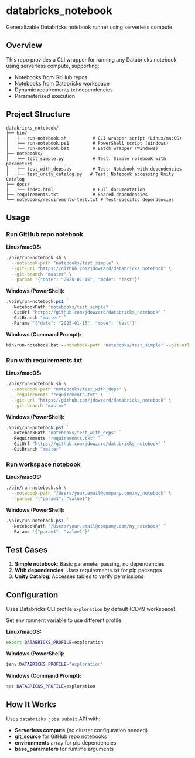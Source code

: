 # databricks_notebook

Generalizable Databricks notebook runner using serverless compute.

## Overview

This repo provides a CLI wrapper for running any Databricks notebook using serverless compute, supporting:
- Notebooks from GitHub repos
- Notebooks from Databricks workspace
- Dynamic requirements.txt dependencies
- Parameterized execution

## Project Structure

```
databricks_notebook/
├── bin/
│   ├── run-notebook.sh          # CLI wrapper script (Linux/macOS)
│   ├── run-notebook.ps1         # PowerShell script (Windows)
│   └── run-notebook.bat         # Batch wrapper (Windows)
├── notebooks/
│   ├── test_simple.py           # Test: Simple notebook with parameters
│   ├── test_with_deps.py        # Test: Notebook with dependencies
│   └── test_unity_catalog.py   # Test: Notebook accessing Unity Catalog
├── docs/
│   └── index.html               # Full documentation
├── requirements.txt             # Shared dependencies
└── notebooks/requirements-test.txt # Test-specific dependencies
```

## Usage

### Run GitHub repo notebook

**Linux/macOS:**
```bash
./bin/run-notebook.sh \
  --notebook-path "notebooks/test_simple" \
  --git-url "https://github.com/jdowzard/databricks_notebook" \
  --git-branch "master" \
  --params '{"date": "2025-01-15", "mode": "test"}'
```

**Windows (PowerShell):**
```powershell
.\bin\run-notebook.ps1 `
  -NotebookPath "notebooks/test_simple" `
  -GitUrl "https://github.com/jdowzard/databricks_notebook" `
  -GitBranch "master" `
  -Params '{"date": "2025-01-15", "mode": "test"}'
```

**Windows (Command Prompt):**
```cmd
bin\run-notebook.bat --notebook-path "notebooks/test_simple" --git-url "https://github.com/jdowzard/databricks_notebook" --git-branch "master" --params "{\"date\": \"2025-01-15\", \"mode\": \"test\"}"
```

### Run with requirements.txt

**Linux/macOS:**
```bash
./bin/run-notebook.sh \
  --notebook-path "notebooks/test_with_deps" \
  --requirements "requirements.txt" \
  --git-url "https://github.com/jdowzard/databricks_notebook" \
  --git-branch "master"
```

**Windows (PowerShell):**
```powershell
.\bin\run-notebook.ps1 `
  -NotebookPath "notebooks/test_with_deps" `
  -Requirements "requirements.txt" `
  -GitUrl "https://github.com/jdowzard/databricks_notebook" `
  -GitBranch "master"
```

### Run workspace notebook

**Linux/macOS:**
```bash
./bin/run-notebook.sh \
  --notebook-path "/Users/your.email@company.com/my_notebook" \
  --params '{"param1": "value1"}'
```

**Windows (PowerShell):**
```powershell
.\bin\run-notebook.ps1 `
  -NotebookPath "/Users/your.email@company.com/my_notebook" `
  -Params '{"param1": "value1"}'
```

## Test Cases

1. **Simple notebook**: Basic parameter passing, no dependencies
2. **With dependencies**: Uses requirements.txt for pip packages
3. **Unity Catalog**: Accesses tables to verify permissions

## Configuration

Uses Databricks CLI profile `exploration` by default (CD49 workspace).

Set environment variable to use different profile:

**Linux/macOS:**
```bash
export DATABRICKS_PROFILE=exploration
```

**Windows (PowerShell):**
```powershell
$env:DATABRICKS_PROFILE="exploration"
```

**Windows (Command Prompt):**
```cmd
set DATABRICKS_PROFILE=exploration
```

## How It Works

Uses `databricks jobs submit` API with:
- **Serverless compute** (no cluster configuration needed)
- **git_source** for GitHub repo notebooks
- **environments** array for pip dependencies
- **base_parameters** for runtime arguments
